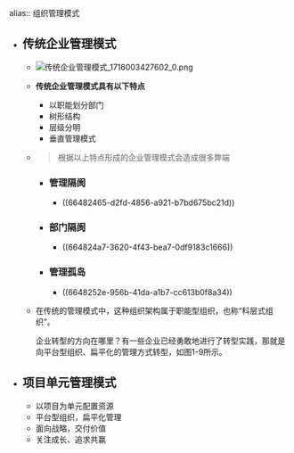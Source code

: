 alias:: 组织管理模式

- ## 传统企业管理模式
	- ![传统企业管理模式_1716003427602_0.png](../assets/传统企业管理模式_1716003427602_0_1716004606932_0.png)
	- **传统企业管理模式具有以下特点**
		- 以职能划分部门
		- 树形结构
		- 层级分明
		- 垂直管理模式
	- > 根据以上特点形成的企业管理模式会造成很多弊端
		- ### 管理隔阂
			- ((66482465-d2fd-4856-a921-b7bd675bc21d))
		- ### 部门隔阂
			- ((664824a7-3620-4f43-bea7-0df9183c1666))
		- ### 管理孤岛
			- ((6648252e-956b-41da-a1b7-cc613b0f8a34))
	- 在传统的管理模式中，这种组织架构属于职能型组织，也称“科层式组织”。
	  
	  企业转型的方向在哪里？有一些企业已经勇敢地进行了转型实践，那就是向平台型组织、扁平化的管理方式转型，如图1-9所示。
- ## 项目单元管理模式
	- 以项目为单元配置资源
	- 平台型组织，扁平化管理
	- 面向战略，交付价值
	- 关注成长、追求共赢